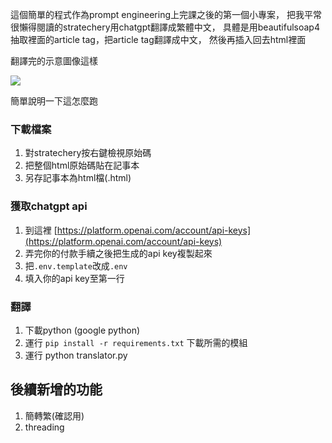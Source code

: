 這個簡單的程式作為prompt engineering上完課之後的第一個小專案，
把我平常很懶得閱讀的stratechery用chatgpt翻譯成繁體中文，
具體是用beautifulsoap4抽取裡面的article tag，把article tag翻譯成中文，
然後再插入回去html裡面

翻譯完的示意圖像這樣

![](https://imgur.com/a/KK6iXEE)

簡單說明一下這怎麼跑

### 下載檔案

1. 對stratechery按右鍵檢視原始碼
2. 把整個html原始碼貼在記事本
3. 另存記事本為html檔(.html)

### 獲取chatgpt api

1. 到這裡 [https://platform.openai.com/account/api-keys](https://platform.openai.com/account/api-keys)
2. 弄完你的付款手續之後把生成的api key複製起來
3. 把`.env.template`改成`.env`
4. 填入你的api key至第一行

### 翻譯

1. 下載python (google python)
2. 運行 `pip install -r requirements.txt` 下載所需的模組
3. 運行 python translator.py

## 後續新增的功能

1. 簡轉繁(確認用)
2. threading